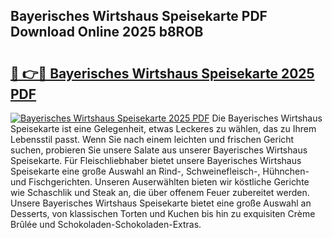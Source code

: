 ## Bayerisches Wirtshaus Speisekarte PDF Download Online 2025 b8ROB

# <h2><a href="http://gc61wri.nevu.top/?p=Bayerisches+Wirtshaus+Speisekarte">🔗 👉🔴 Bayerisches Wirtshaus Speisekarte 2025 PDF</a></h2>

[![Bayerisches Wirtshaus Speisekarte 2025 PDF](https://i.imgur.com/dBaPXMq.png)](http://gc61wri.nevu.top/?p=Bayerisches+Wirtshaus+Speisekarte)
Die Bayerisches Wirtshaus Speisekarte ist eine Gelegenheit, etwas Leckeres zu wählen, das zu Ihrem Lebensstil passt. Wenn Sie nach einem leichten und frischen Gericht suchen, probieren Sie unsere Salate aus unserer Bayerisches Wirtshaus Speisekarte. Für Fleischliebhaber bietet unsere Bayerisches Wirtshaus Speisekarte eine große Auswahl an Rind-, Schweinefleisch-, Hühnchen- und Fischgerichten. Unseren Auserwählten bieten wir köstliche Gerichte wie Schaschlik und Steak an, die über offenem Feuer zubereitet werden. Unsere Bayerisches Wirtshaus Speisekarte bietet eine große Auswahl an Desserts, von klassischen Torten und Kuchen bis hin zu exquisiten Crème Brûlée und Schokoladen-Schokoladen-Extras.

